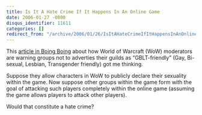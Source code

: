 ```yaml
---
title: Is It A Hate Crime If It Happens In An Online Game
date: 2006-01-27 -0800
disqus_identifier: 11611
categories: []
redirect_from: "/archive/2006/01/26/IsItAHateCrimeIfItHappensInAnOnlineGame.aspx/"
---
```


This [article in Boing
Boing](http://www.boingboing.net/2006/01/27/world_of_warcraft_do.html "Article on sexuality in World of Warcraft")
about how World of Warcraft (WoW) moderators are warning groups not to
adverties their guilds as “GBLT-friendly” (Gay, Bi-sexual, Lesbian,
Transgender friendly) got me thinking.

Suppose they allow characters in WoW to publicly declare their sexuality
within the game. Now suppose other groups within the game form with the
goal of attacking such players completely within the online game
(assuming the game allows players to attack other players).

Would that constitute a hate crime?

